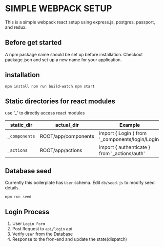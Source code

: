 # SIMPLE WEBPACK SETUP
This is a simple webpack react setup using express.js, postgres, passport, and redux.
<br />

## Before get started
A npm package name should be set up before installation. Checkout package.json and set up a new name for your application.
<br />

## installation
`
npm install
npm run build-watch
npm start
`
<br />

## Static directories for react modules
use '_' to directly access react modules

static_dir    | actual_dir          | Example
--------------|---------------------|-----------------------------------------------
`_components` | ROOT/app/components | import { Login } from '_components/login/Login'
`_actions` | ROOT/app/actions | import { authenticate } from '_actions/auth'


## Database seed
Currently this boilerplate has `User` schema. Edit `db/seed.js` to modify seed details.

`
npm run seed
`

## Login Process
1. User `Login Form`
2. Post Request to `api/login` api
3. Verify `User` from the Database
4. Response to the fron-end and update the state(dispatch)